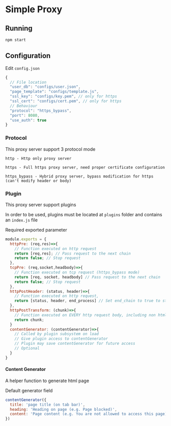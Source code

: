 # Simple Proxy

## Running
```bash
npm start
```

## Configuration

Edit `config.json`

```js
{
  // File location
  "user_db": "configs/user.json", 
  "page_template": "configs/template.js",
  "ssl_key": "configs/key.pem", // only for https
  "ssl_cert": "configs/cert.pem", // only for https
  // Behaviour
  "protocol": "https_bypass",
  "port": 8080,
  "use_auth": true
}

```

### Protocol

This proxy server support 3 protocol mode
```
http - Http only proxy server

https - Full https proxy server, need proper certificate configuration

https_bypass - Hybrid proxy server, bypass modification for https (can't modify header or body)
```

### Plugin

This proxy server support plugins

In order to be used, plugins must be located at `plugins` folder and contains an `index.js` file

Required exported parameter
```js
module.exports = {
  httpPre: (req,res)=>{
    // Function executed on http request
    return [req,res]; // Pass request to the next chain
    return false; // Stop request
  },
  tcpPre: (req,socket,headbody)=>{
    // Function executed on tcp request (https_bypass mode)
    return [req, socket, headbody] // Pass request to the next chain
    return false; // Stop request
  },
  httpPostHeader: (status, header)=>{
    // Function executed on http request, 
    return [status, header, end_process] // Set end_chain to true to stop request (e.g. redirection)
  },
  httpPostTransform: (chunk)=>{
    // Function executed on EVERY http request body, including non html content (e.g. images)
    return chunk;
  }
  contentGenerator: (contentGenerator)=>{
    // Called by plugin subsystem on load
    // Give plugin access to contentGenerator
    // Plugin may save contentGenerator for future access
    // Optional
  }
}
```

#### Content Generator

A helper function to generate html page

Default generator field

```js
contentGenerator({
  title: 'page title (on tab bar)',
  heading: 'Heading on page (e.g. Page blocked)',
  content: 'Page content (e.g. You are not allowed to access this page)'
})
```